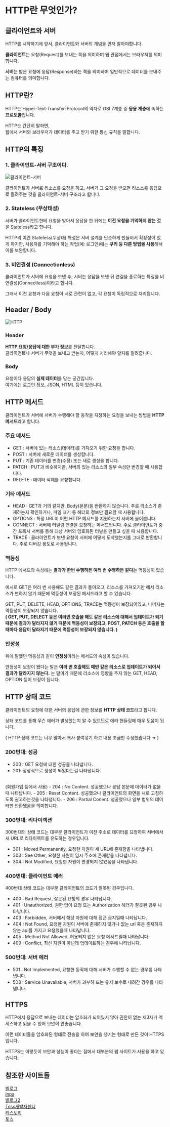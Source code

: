# HTTP란 무엇인가?
## 클라이언트와 서버
HTTP를 시작하기에 앞서, 클라이언트와 서버의 개념을 먼저 알아야합니다.

**클라이언트**는 요청(Request)를 보내는 쪽을 의미하며 웹 관점에서는 브라우저를 의미합니다.

**서버**는 받은 요청에 응답(Response)하는 쪽을 의미하며 일반적으로 데이터를 보내주는 컴퓨터를 의미합니다.

## HTTP란?
HTTP는 Hyper-Text-Transfer-Protocol의 약자로 OSI 7계층 중 **응용 계층**에 속하는 **프로토콜**입니다.

HTTP는 간단히 말하면,
<br>
웹에서 서버와 브라우저가 데이터를 주고 받기 위한 통신 규칙을 말합니다.

## HTTP의 특징
### 1. 클라이언트-서버 구조이다.
![클라이언트-서버](./Images/HTTP/클라이언트-서버.png)

클라이언트가 서버로 리소스를 요청을 하고, 서버가 그 요청을 받으면 리소스를 응답으로 돌려주는 것을 클라이언트-서버 구조라고 합니다.

### 2. Stateless (무상태성)
서버가 클라이언트한테 요청을 받아서 응답을 한 뒤에는 **이전 요청을 기억하지 않는 것**을 Stateless라고 합니다.

HTTP의 이런 Stateless(무상태) 특성은 서버 설계를 단순하게 만들어서 확장성이 있게 하지만, 사용자를 기억해야 하는 작업(예: 로그인)에는 **쿠키 등 다른 방법을 사용**해서 이를 보완합니다.

### 3. 비연결성 (Connectionless)
클라이언트가 서버에 요청을 보낸 후, 서버는 응답을 보낸 뒤 연결을 종료하는 특징을 비연결성(Connectless)이라고 합니다.

그래서 이전 요청과 다음 요청이 서로 관련이 없고, 각 요청이 독립적으로 처리됩니다.
## Header / Body
![HTTP](./Images/HTTP/http.png)
### Header
**HTTP 요청/응답에 대한 부가 정보**를 전달합니다.
<br>
클라이언트나 서버가 무엇을 보내고 받는지, 어떻게 처리해야 할지를 알려줍니다.

### Body
요청이다 응답의 **실제 데이터**를 담는 공간입니다.
<br>
여기에는 로그인 정보, JSON, HTML 등이 있습니다.

## HTTP 메서드
클라이언트가 서버에 서버가 수행해야 할 동작을 지정하는 요청을 보내는 방법을 **HTTP 메서드**라고 합니다.

### 주요 메서드
- GET : 서버에 있는 리소스(데이터)를 가져오기 위한 요청을 합니다.
- POST : 서버에 새로운 데이터를 생성합니다.
- PUT : 기존 데이터를 변경(수정) 또는 새로 생성을 합니다.
- PATCH : PUT과 비슷하지만, 서버의 있는 리소스의 일부 속성만 변경할 때 사용합니다.
- DELETE : 데이터 삭제를 요청합니다.

### 기타 메서드
- HEAD : GET과 거의 같지만, Body(본문)을 반환하지 않습니다. 주로 리소스가 존재하는지 확인하거나, 파일 크기 등 헤더의 정보만 필요할 때 사용합니다.
- OPTIONS : 특정 URL이 어떤 HTTP 메서드를 지원하는지 서버에 물어봅니다.
- CONNECT : 서버에 터널링 연결을 요청하는 메서드입니다. 주로 클라이언트가 중간 프록시 서버를 통해 대상 서버와 암호화된 터널을 만들고 싶을 때 사용합니다.
- TRACE : 클라이언트가 보낸 요청이 서버에 어떻게 도착했는지를 그대로 반환합니다. 주로 디버깅 용도로 사용됩니다.

### 멱등성
HTTP 메서드의 속성에는 **결과가 한번 수행하든 여러 번 수행하든 같다는** 멱등성이 있습니다.

예시로 GET은 여러 번 사용해도 같은 결과가 돌아오고, 리소스를 가져오기만 해서 리소스가 변하지 않기 때문에 멱등성이 보장된 메서드라고 할 수 있습니다.

GET, PUT, DELETE, HEAD, OPTIONS, TRACE는 멱등성이 보장되어있고, 나머지는 멱등성이 보장되지 않습니다.
<br>
**( GET, PUT, DELECT 등은 여러번 호출을 해도 같은 리소스에 대해서 업데이트가 되기 때문에 결과가 달라지지 않기 때문에 멱등성이 보장되고, POST, PATCH 등은 호출을 할 때마다 응답이 달라지기 때문에 멱등성이 보장되지 않습니다. )**

### 안정성
위에 말했던 멱등성과 같이 **안정성**이라는 메서드의 속성이 있습니다.

안정성이 보장이 됐다는 말은 **여러 번 호출해도 매번 같은 리소스로 업데이트가 되어서 결과가 달라지지 않는다.** 는 말이기 때문에 리소스에 영향을 주지 않는 GET, HEAD, OPTION 등이 보장이 됩니다.

## HTTP 상태 코드
클라이언트의 요청에 대한 서버의 응답에 관한 정보를 **HTTP 상태 코드**라고 합니다.

상태 코드를 통해 무슨 에러가 발생했는지 알 수 있으므로 에러 핸들링에 매우 도움이 됩니다.

( HTTP 상태 코드는 너무 많아서 복사 붙여넣기 하고 내용 조금만 수정했습니다 ㅠ )

### 200번대: 성공
- 200 : GET 요청에 대한 성공을 나타냅니다.
- 201: 정상적으로 생성이 되었다는걸 나타냅니다.
<br>
(회원가입 등에서 사용)
- 204 : No Content. 성공했으나 응답 본문에 데이터가 없을 때 나타납니다.
- 205 : Reset Content. 성공했으나 클라이언트의 화면을 새로 고침하도록 권고하는것을 나타냅니다.
- 206 : Partial Conent. 성공했으나 일부 범위의 데이터만 반환됐음을 의미합니다.

### 300번대: 리다이렉션
300번대의 상태 코드는 대부분 클라이언트가 이전 주소로 데이터를 요청하여 서버에서 새 URL로 리다이렉트를 유도하는 경우입니다.

- 301 : Moved Permanently, 요청한 자원이 새 URL에 존재함을 나타냅니다.
- 303 : See Other, 요청한 자원이 임시 주소에 존재함을 나타냅니다.
- 304 : Not Modified, 요청한 자원이 변경되지 않았음을 나타냅니다.

### 400번대: 클라이언트 에러
400번대 상태 코드는 대부분 클라이언트의 코드가 잘못된 경우입니다.

- 400 : Bad Request, 잘못된 요청의 경우 나타납니다.
- 401 : Unauthorized, 권한 없이 요청 또는 Authorization 헤더가 잘못된 경우 나타납니다.
- 403 : Forbidden, 서버에서 해당 자원에 대해 접근 금지일때 나타납니다.
- 404 : Not Found, 요청한 자원이 서버에 존재하지 않거나 없는 url 혹은 존재하지 않는 api를 가지고 요청했을때 나타납니다.
- 405 : Method Not Allowed, 허용되지 않은 요청 메서드일때 나타납니다.
- 409 : Conflict, 최신 자원이 아닌데 업데이트하는 경우에 나타납니다.

### 500번대: 서버 에러
- 501 : Not Implemented, 요청한 동작에 대해 서버가 수행할 수 없는 경우를 나타냅니다.
- 503 : Service Unavailable, 서버가 과부하 또는 유지 보수로 내려간 경우를 나타냅니다.

## HTTPS
HTTP에서 응답으로 보내는 데이터는 암호화가 되어있지 않아 권한이 없는 제3자가 엑세스하고 읽을 수 있어 보안이 안좋습니다.

이런 데이터들을 암호화된 형태로 전송을 하여 보안을 챙기는 형태로 만든 것이 HTTPS입니다.

HTTPS는 이렇듯이 보안과 성능이 좋다는 점에서 대부분의 웹 사이트가 사용을 하고 있습니다.

## 참조한 사이트들
[벨로그](https://velog.io/@wnsdnjs70/HTTP%EB%9E%80)
<br>
[Inpa](https://inpa.tistory.com/entry/WEB-%F0%9F%8C%90-HTTP-%EB%A9%94%EC%84%9C%EB%93%9C-%EC%A2%85%EB%A5%98-%ED%86%B5%EC%8B%A0-%EA%B3%BC%EC%A0%95-%F0%9F%92%AF-%EC%B4%9D%EC%A0%95%EB%A6%AC)
<br>
[벨로그2](https://velog.io/@dnjscksdn98/HTTP-%ED%94%84%EB%A1%9C%ED%86%A0%EC%BD%9C%EC%97%90-%EB%8C%80%ED%95%98%EC%97%AC)
<br>
[Toss개발자센터](https://docs.tosspayments.com/resources/glossary/http-protocol)
<br>
[티스토리](https://blueyikim.tistory.com/1999)
<br>
[토스](https://docs.tosspayments.com/blog/what-is-idempotency)